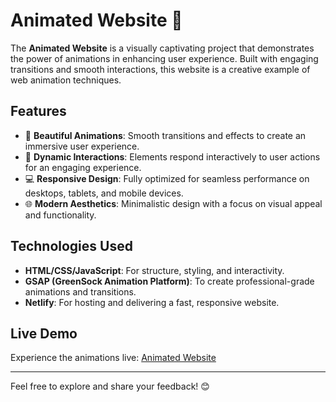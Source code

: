 # Animated Website 🌟

The **Animated Website** is a visually captivating project that demonstrates the power of animations in enhancing user experience. Built with engaging transitions and smooth interactions, this website is a creative example of web animation techniques.

## Features
- 🎨 **Beautiful Animations**: Smooth transitions and effects to create an immersive user experience.
- 🚀 **Dynamic Interactions**: Elements respond interactively to user actions for an engaging experience.
- 💻 **Responsive Design**: Fully optimized for seamless performance on desktops, tablets, and mobile devices.
- 🌐 **Modern Aesthetics**: Minimalistic design with a focus on visual appeal and functionality.

## Technologies Used
- **HTML/CSS/JavaScript**: For structure, styling, and interactivity.
- **GSAP (GreenSock Animation Platform)**: To create professional-grade animations and transitions.
- **Netlify**: For hosting and delivering a fast, responsive website.

## Live Demo
Experience the animations live: [Animated Website](https://piyushsupekar.github.io/Animated-Website/)

---

Feel free to explore and share your feedback! 😊

